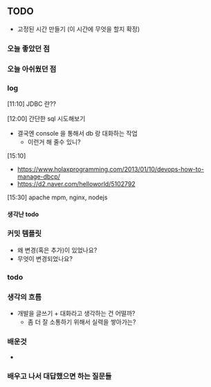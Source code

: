 ## TODO
- 고정된 시간 만들기 (이 시간에 무엇을 할지 확정)


    
### 오늘 좋았던 점


### 오늘 아쉬웠던 점

### log
[11:10] JDBC 란??

[12:00] 간단한 sql 시도해보기
- 결국엔 console 을 통해서 db 랑 대화하는 작업
    - 이런거 해 줄수 있니?




[15:10]
- https://www.holaxprogramming.com/2013/01/10/devops-how-to-manage-dbcp/
- https://d2.naver.com/helloworld/5102792

[15:30]
apache mpm, nginx, nodejs


#### 생각난 todo


### 커밋 템플릿
- 왜 변경(혹은 추가)이 있었나요?
- 무엇이 변경되었나요?

### todo 




### 생각의 흐름
- 개발을 글쓰기 + 대화라고 생각하는 건 어떨까?
    - 좀 더 잘 소통하기 위해서 실력을 쌓아가는?

### 배운것
-



### 배우고 나서 대답했으면 하는 질문들